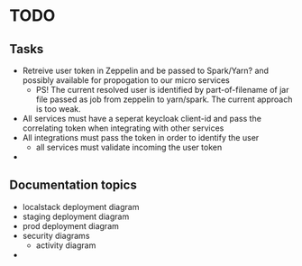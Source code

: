 # TODO

## Tasks

* Retreive user token in Zeppelin and be passed to Spark/Yarn? and possibly available for propogation to our micro services
  * PS! The current resolved user is identified by part-of-filename of jar file passed as job from zeppelin to yarn/spark. The current approach is too weak.
* All services must have a seperat keycloak client-id and pass the correlating token when integrating with other services
* All integrations must pass the token in order to identify the user
  * all services must validate incoming the user token
*  

## Documentation topics

* localstack deployment diagram
* staging deployment diagram
* prod deployment diagram
* security diagrams
  * activity diagram
* 
  
